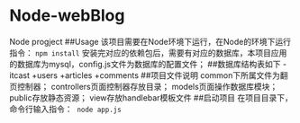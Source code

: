 # Node-webBlog
Node progject
##Usage
	该项目需要在Node环境下运行，在Node的环境下运行指令：
`npm install`
安装完对应的依赖包后，需要有对应的数据库，本项目应用的数据库为mysql，config.js文件为数据库的配置文件；
##数据库结构表如下
-itcast
	+users
	+articles
	+comments
##项目文件说明
	common下所属文件为翻页控制器；
	controllers页面控制器存放目录；
	models页面操作数据库模块；
	public存放静态资源；
	view存放handlebar模板文件
##启动项目
	在项目目录下，命令行输入指令：
  `node app.js`
